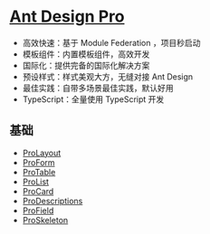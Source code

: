 # [Ant Design Pro](https://pro.ant.design/)

- 高效快速：基于 Module Federation ，项目秒启动
- 模板组件：内置模板组件，高效开发
- 国际化：提供完备的国际化解决方案
- 预设样式：样式美观大方，无缝对接 Ant Design
- 最佳实践：自带多场景最佳实践，默认好用
- TypeScript：全量使用 TypeScript 开发


## 基础

- [ProLayout](https://procomponents.ant.design/components/layout)
- [ProForm](https://procomponents.ant.design/components/form)
- [ProTable](https://procomponents.ant.design/components/table)
- [ProList](https://procomponents.ant.design/components/list)
- [ProCard](https://procomponents.ant.design/components/card)
- [ProDescriptions](https://procomponents.ant.design/components/descriptions)
- [ProField](https://procomponents.ant.design/components/field)
- [ProSkeleton](https://procomponents.ant.design/components/skeleton)
